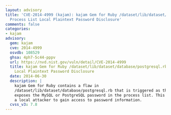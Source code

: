 ```yaml
---
layout: advisory
title: 'CVE-2014-4999 (kajam): kajam Gem for Ruby /dataset/lib/dataset/database/postgresql.rb
  Process List Local Plaintext Password Disclosure'
comments: false
categories:
- kajam
advisory:
  gem: kajam
  cve: 2014-4999
  osvdb: 108529
  ghsa: 4ph7-5c44-pppv
  url: https://nvd.nist.gov/vuln/detail/CVE-2014-4999
  title: kajam Gem for Ruby /dataset/lib/dataset/database/postgresql.rb Process List
    Local Plaintext Password Disclosure
  date: 2014-06-30
  description: |
    kajam Gem for Ruby contains a flaw in
    /dataset/lib/dataset/database/postgresql.rb that is triggered as the program
    exposes the MySQL or PostgreSQL password in the process list. This may allow
    a local attacker to gain access to password information.
  cvss_v3: 7.8
---
```

